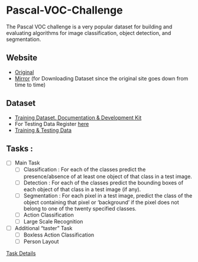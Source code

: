 # Pascal-VOC-Challenge
The Pascal VOC challenge is a very popular dataset for building and evaluating algorithms for image classification, object detection, and segmentation. 

## Website 
* [Original](http://host.robots.ox.ac.uk/pascal/VOC/index.html)
* [Mirror](https://pjreddie.com/projects/pascal-voc-dataset-mirror/) (for Downloading Dataset since the original site goes down from time to time)

## Dataset 
* [Training Dataset. Documentation & Development Kit](http://host.robots.ox.ac.uk/pascal/VOC/voc2012/index.html#devkit)
* For Testing Data Register [here](http://host.robots.ox.ac.uk:8080/)
* [Training & Testing Data](https://www.kaggle.com/utsavk02/pascal-voc)

## Tasks :
- [ ] Main Task
  - [ ] Classification : For each of the classes predict the presence/absence of at least one object of that class in a test image.
  - [ ] Detection : For each of the classes predict the bounding boxes of each object of that class in a test image (if any).
  - [ ] Segmentation : For each pixel in a test image, predict the class of the object containing that pixel or ‘background’ if the pixel does not belong to one of the twenty specified classes.
  - [ ] Action Classification 
  - [ ] Large Scale Recognition 
- [ ] Additional “taster” Task
  - [ ] Boxless Action Classification 
  - [ ] Person Layout  

[Task Details](https://pjreddie.com/media/files/VOC2012_doc.pdf)

